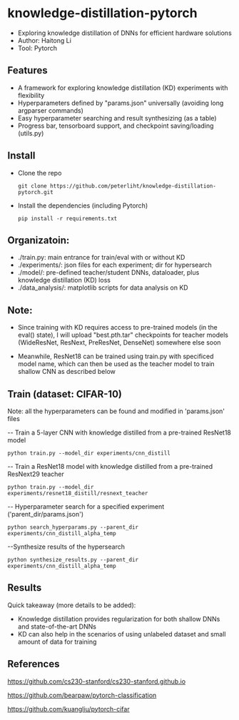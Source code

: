 # knowledge-distillation-pytorch
* Exploring knowledge distillation of DNNs for efficient hardware solutions
* Author: Haitong Li
* Tool: Pytorch


## Features
* A framework for exploring knowledge distillation (KD) experiments with flexibility
* Hyperparameters defined by "params.json" universally (avoiding long argparser commands)
* Easy hyperparameter searching and result synthesizing (as a table)
* Progress bar, tensorboard support, and checkpoint saving/loading (utils.py)


## Install
* Clone the repo
  ```
  git clone https://github.com/peterliht/knowledge-distillation-pytorch.git
  ```

* Install the dependencies (including Pytorch)
  ```
  pip install -r requirements.txt
  ```


## Organizatoin:
* ./train.py: main entrance for train/eval with or without KD
* ./experiments/: json files for each experiment; dir for hypersearch
* ./model/: pre-defined teacher/student DNNs, dataloader, plus knowledge distillation (KD) loss
* ./data_analysis/: matplotlib scripts for data analysis on KD 


## Note:

* Since training with KD requires access to pre-trained models (in the eval() state), I will upload "best.pth.tar" checkpoints for teacher models (WideResNet, ResNext, PreResNet, DenseNet) somewhere else soon

* Meanwhile, ResNet18 can be trained using train.py with specificed model name, which can then be used as the teacher model to train shallow CNN as described below

## Train (dataset: CIFAR-10)

Note: all the hyperparameters can be found and modified in 'params.json' files

-- Train a 5-layer CNN with knowledge distilled from a pre-trained ResNet18 model
```
python train.py --model_dir experiments/cnn_distill
```

-- Train a ResNet18 model with knowledge distilled from a pre-trained ResNext29 teacher
```
python train.py --model_dir experiments/resnet18_distill/resnext_teacher
```

-- Hyperparameter search for a specified experiment ('parent_dir/params.json')
```
python search_hyperparams.py --parent_dir experiments/cnn_distill_alpha_temp
```

--Synthesize results of the hypersearch
```
python synthesize_results.py --parent_dir experiments/cnn_distill_alpha_temp
```


## Results
Quick takeaway (more details to be added):

* Knowledge distillation provides regularization for both shallow DNNs and state-of-the-art DNNs
* KD can also help in the scenarios of using unlabeled dataset and small amount of data for training

## References
https://github.com/cs230-stanford/cs230-stanford.github.io

https://github.com/bearpaw/pytorch-classification

https://github.com/kuangliu/pytorch-cifar